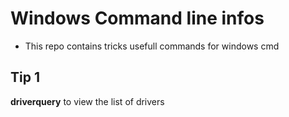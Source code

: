 # Windows Command line infos
* This repo contains tricks usefull commands for windows cmd
## Tip 1
   **driverquery**
   to view the list of drivers
